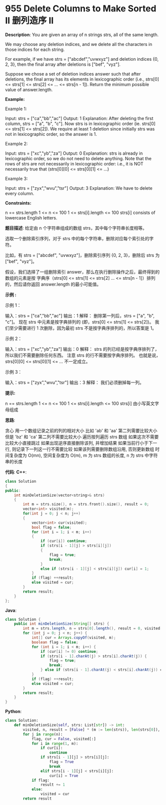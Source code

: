# 955 Delete Columns to Make Sorted II 删列造序 II

__Description__:
You are given an array of n strings strs, all of the same length.

We may choose any deletion indices, and we delete all the characters in those indices for each string.

For example, if we have strs = ["abcdef","uvwxyz"] and deletion indices {0, 2, 3}, then the final array after deletions is ["bef", "vyz"].

Suppose we chose a set of deletion indices answer such that after deletions, the final array has its elements in lexicographic order (i.e., strs[0] <= strs[1] <= strs[2] <= ... <= strs[n - 1]). Return the minimum possible value of answer.length.

__Example:__

Example 1:

Input: strs = ["ca","bb","ac"]
Output: 1
Explanation:
After deleting the first column, strs = ["a", "b", "c"].
Now strs is in lexicographic order (ie. strs[0] <= strs[1] <= strs[2]).
We require at least 1 deletion since initially strs was not in lexicographic order, so the answer is 1.

Example 2:

Input: strs = ["xc","yb","za"]
Output: 0
Explanation:
strs is already in lexicographic order, so we do not need to delete anything.
Note that the rows of strs are not necessarily in lexicographic order:
i.e., it is NOT necessarily true that (strs[0][0] <= strs[0][1] <= ...)

Example 3:

Input: strs = ["zyx","wvu","tsr"]
Output: 3
Explanation: We have to delete every column.

__Constraints:__

n == strs.length
1 <= n <= 100
1 <= strs[i].length <= 100
strs[i] consists of lowercase English letters.

__题目描述__:
给定由 n 个字符串组成的数组 strs，其中每个字符串长度相等。

选取一个删除索引序列，对于 strs 中的每个字符串，删除对应每个索引处的字符。

比如，有 strs = ["abcdef", "uvwxyz"]，删除索引序列 {0, 2, 3}，删除后 strs 为["bef", "vyz"]。

假设，我们选择了一组删除索引 answer，那么在执行删除操作之后，最终得到的数组的元素是按 字典序（strs[0] <= strs[1] <= strs[2] ... <= strs[n - 1]）排列的，然后请你返回 answer.length 的最小可能值。

__示例 :__

示例 1：

输入：strs = ["ca","bb","ac"]
输出：1
解释：
删除第一列后，strs = ["a", "b", "c"]。
现在 strs 中元素是按字典排列的 (即，strs[0] <= strs[1] <= strs[2])。
我们至少需要进行 1 次删除，因为最初 strs 不是按字典序排列的，所以答案是 1。

示例 2：

输入：strs = ["xc","yb","za"]
输出：0
解释：
strs 的列已经是按字典序排列了，所以我们不需要删除任何东西。
注意 strs 的行不需要按字典序排列。
也就是说，strs[0][0] <= strs[0][1] <= ... 不一定成立。

示例 3：

输入：strs = ["zyx","wvu","tsr"]
输出：3
解释：
我们必须删掉每一列。

__提示:__

n == strs.length
1 <= n <= 100
1 <= strs[i].length <= 100
strs[i] 由小写英文字母组成

__思路__:

贪心
用一个数组记录之前的列的相对大小
比如 'ab' 和 'aa' 第二列需要比较大小
但是 'bz' 和 'ca' 第二列不需要比较大小
遍历按列遍历 strs 数组
如果这次不需要比较大小直接跳过
如果出现逆序直接删除该列, 并增加结果
如果当前行小于下一行, 则记录下一列这一行不需要比较
如果该列需要删除数组沿用, 否则更新数组
时间复杂度为 O(mn), 空间复杂度为 O(m), m 为 strs 数组的长度, n 为 strs 中字符串的长度

__代码__:
__C++__:

```C++
class Solution 
{
public:
    int minDeletionSize(vector<string>& strs) 
    {
        int m = strs.size(), n = strs.front().size(), result = 0;
        vector<int> visited(m);
        for(int j = 0; j < n; j++) 
        {
            vector<int> cur(visited);
            bool flag = false;
            for (int i = 1; i < m; i++) 
            {
                if (cur[i]) continue;
                if (strs[i - 1][j] > strs[i][j])
                {
                    flag = true;
                    break;
                }
                else if (strs[i - 1][j] < strs[i][j]) cur[i] = 1;
            }
            if (flag) ++result;
            else visited = cur;
        }
        return result;
    }
};
```

__Java__:

```Java
class Solution {
    public int minDeletionSize(String[] strs) {
        int m = strs.length, n = strs[0].length(), result = 0, visited[] = new int[m];
        for (int j = 0; j < n; j++) {
            int[] cur = Arrays.copyOf(visited, m);
            boolean flag = false;
            for (int i = 1; i < m; i++) {
                if (cur[i] != 0) continue;
                if (strs[i - 1].charAt(j) > strs[i].charAt(j)) {
                    flag = true;
                    break;
                } else if (strs[i - 1].charAt(j) < strs[i].charAt(j)) cur[i] = 1;
            }
            if (flag) ++result;
            else visited = cur;
        }
        return result;
    }
}
```

__Python__:

```Python
class Solution:
    def minDeletionSize(self, strs: List[str]) -> int:
        visited, n, result = [False] * (m := len(strs)), len(strs[0]), 0
        for j in range(n):
            flag, cur = False, visited[:]
            for i in range(1, m):
                if cur[i]:
                    continue
                if strs[i - 1][j] > strs[i][j]:
                    flag = True
                    break
                elif strs[i - 1][j] < strs[i][j]:
                    cur[i] = True
            if flag:
                result += 1
            else:
                visited = cur
        return result
```
